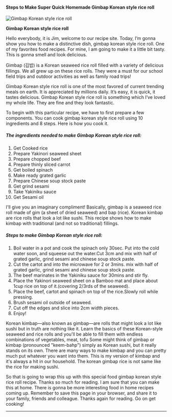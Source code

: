             

#### Steps to Make Super Quick Homemade Gimbap Korean style rice roll

![Gimbap Korean style rice roll](https://img-global.cpcdn.com/recipes/40bd1f0b5ea97cd9/751x532cq70/gimbap-korean-style-rice-roll-recipe-main-photo.jpg)

**Gimbap Korean style rice roll**

Hello everybody, it is Jim, welcome to our recipe site. Today, I’m gonna show you how to make a distinctive dish, gimbap korean style rice roll. One of my favorites food recipes. For mine, I am going to make it a little bit tasty. This is gonna smell and look delicious.

Gimbap (김밥) is a Korean seaweed rice roll filled with a variety of delicious fillings. We all grew up on these rice rolls. They were a must for our school field trips and outdoor activities as well as family road trips!

Gimbap Korean style rice roll is one of the most favored of current trending meals on earth. It is appreciated by millions daily. It’s easy, it is quick, it tastes delicious. Gimbap Korean style rice roll is something which I’ve loved my whole life. They are fine and they look fantastic.

To begin with this particular recipe, we have to first prepare a few components. You can cook gimbap korean style rice roll using 10 ingredients and 8 steps. Here is how you cook it.

##### The ingredients needed to make Gimbap Korean style rice roll:

1.  Get Cooked rice
2.  Prepare Yakinori seaweed sheet
3.  Prepare chopped beef
4.  Prepare thinly sliced carrot
5.  Get boiled spinach
6.  Make ready grated garlic
7.  Prepare Chinese soup stock paste
8.  Get grind sesami
9.  Take Yakiniku sauce
10.  Get Sesami oil

I'll give you an imaginary compliment! Basically, gimbap is a seaweed rice roll made of gim (a sheet of dried seaweed) and bap (rice). Korean kimbap are rice rolls that look a lot like sushi. This recipe shows how to make kimbap with traditional (and not so traditional) fillings.

##### Steps to make Gimbap Korean style rice roll:

1.  Boil water in a pot and cook the spinach only 30sec. Put into the cold water soon, and squeese out the water.Cut 3cm and mix with half of grated garlic, grind sesami and chinese soup stock paste.
2.  Cut the cartot and into the microwave for 2 or 3mins. mix with half of grated garlic, grind sesami and chinese soup stock paste.
3.  The beef marinates in the Yakiniku sauce for 30mins and stir fly.
4.  Place the Yakinori seaweed sheet on a Bamboo mat and place about 1cup rice on top of it.(covering 2/3rds of the seaweed).
5.  Place the beef, cartot and spinach on top of the rice.Slowly roll while pressing.
6.  Brush sesami oil outside of seaweed.
7.  Cut off the edges and slice into 2cm width pieces.
8.  Enjoy!

Korean kimbap—also known as gimbap—are rolls that might look a lot like sushi but in truth are nothing like it. Learn the basics of these Korean-style seaweed and rice rolls and you'll be able to fill them with endless combinations of vegetables, meat, tofu Some might think of gimbap or kimbap (pronounced "keem-bahp") simply as Korean sushi, but it really stands on its own. There are many ways to make kimbap and you can pretty much put whatever you want into them. This is my version of kimbap and it's always a hit in our household. The korean gimbap rice is not same like the rice for making sushi.

So that is going to wrap this up with this special food gimbap korean style rice roll recipe. Thanks so much for reading. I am sure that you can make this at home. There is gonna be more interesting food in home recipes coming up. Remember to save this page in your browser, and share it to your family, friends and colleague. Thanks again for reading. Go on get cooking!

* * *